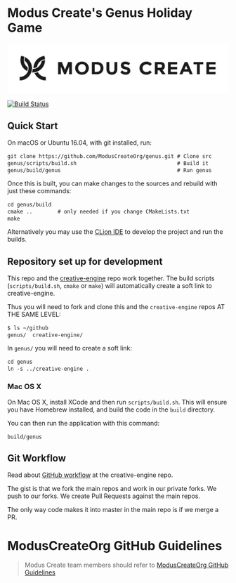 # Modus Create's Genus Holiday Game

[![Modus Create](./images/modus.logo.svg)](https://moduscreate.com)

[![Build Status](https://ci.moduscreate.com/buildStatus/icon?job=ModusCreateOrg/genus/master&build=1)](https://ci.moduscreate.com/job/ModusCreateOrg/job/genus/job/master/1/)

## Quick Start

On macOS or Ubuntu 16.04, with git installed, run:

    git clone https://github.com/ModusCreateOrg/genus.git # Clone src
    genus/scripts/build.sh                                # Build it
    genus/build/genus                                     # Run genus

Once this is built, you can make changes to the sources and rebuild with just these commands:

    cd genus/build
    cmake ..        # only needed if you change CMakeLists.txt
    make

Alternatively you may use the [CLion IDE](https://www.jetbrains.com/clion/) to develop the project and run the builds.

## Repository set up for development

This repo and the [creative-engine](https://github.com/ModusCreateOrg/creative-engine) repo work together. The build scripts (`scripts/build.sh`, `cmake` or `make`) will automatically create a soft link to creative-engine.

Thus you will need to fork and clone this and the `creative-engine` repos AT THE SAME LEVEL:

```
$ ls ~/github
genus/  creative-engine/
```

In `genus/` you will need to create a soft link:
```
cd genus
ln -s ../creative-engine .
```

### Mac OS X

On Mac OS X, install XCode and then run `scripts/build.sh`. This will ensure you have Homebrew installed, and build the code in the `build` directory.

You can then run the application with this command:
```
build/genus
```

## Git Workflow
Read about [GitHub workflow](https://github.com/ModusCreateOrg/creative-engine) at the creative-engine repo.

The gist is that we fork the main repos and work in our private forks.  We push to our forks.  We create Pull Requests against the main repos.

The only way code makes it into master in the main repo is if we merge a PR.

# ModusCreateOrg GitHub Guidelines

> Modus Create team members should refer to [ModusCreateOrg GitHub Guidelines](https://docs.google.com/document/d/1eBFta4gP3-eZ4Gcpx0ww9SHAH6GrOoPSLmTFZ7R8foo/edit#heading=h.sjyqpqnsjmjl)


